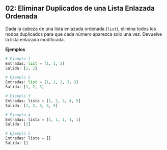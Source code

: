 ## 02: Eliminar Duplicados de una Lista Enlazada Ordenada

Dada la cabeza de una lista enlazada ordenada (`list`), elimina todos los nodos duplicados para que cada número aparezca solo una vez. Devuelve la lista enlazada modificada.

**Ejemplos**

```python
# Ejemplo 1
Entradas: list = [1, 1, 2]  
Salida: [1, 2]  

# Ejemplo 2
Entradas: list = [1, 1, 2, 3, 3]  
Salida: [1, 2, 3]  

# Ejemplo 3
Entradas: lista = [1, 2, 3, 4, 5]  
Salida: [1, 2, 3, 4, 5]  

# Ejemplo 4
Entradas: lista = [1, 1, 1, 1, 1]  
Salida: [1]  

# Ejemplo 5
Entradas: lista = []  
Salida: [] 
```

